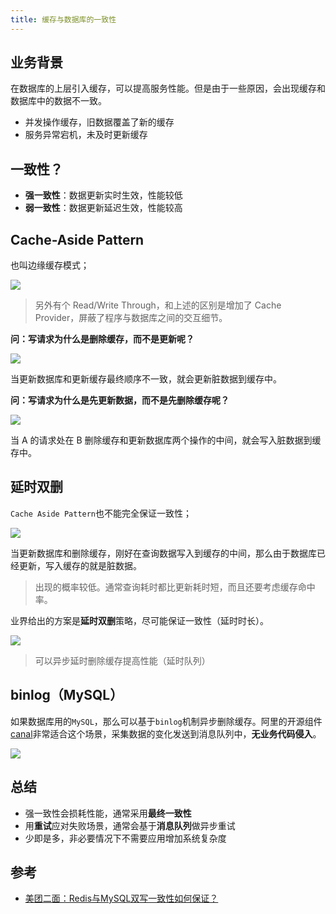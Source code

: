 ```yaml
---
title: 缓存与数据库的一致性
---
```


## 业务背景

在数据库的上层引入缓存，可以提高服务性能。但是由于一些原因，会出现缓存和数据库中的数据不一致。

- 并发操作缓存，旧数据覆盖了新的缓存
- 服务异常宕机，未及时更新缓存

## 一致性？

- **强一致性**：数据更新实时生效，性能较低
- **弱一致性**：数据更新延迟生效，性能较高

## Cache-Aside Pattern

也叫边缘缓存模式；

![](http://image.caojiantao.site:38080/ee23ad798cb3c20950ded1fb801e65c4.png)

> 另外有个 Read/Write Through，和上述的区别是增加了 Cache Provider，屏蔽了程序与数据库之间的交互细节。

**问：写请求为什么是删除缓存，而不是更新呢？**

![](http://image.caojiantao.site:38080/79db8458a16f02e8536a57fc0b460c56.png)

当更新数据库和更新缓存最终顺序不一致，就会更新脏数据到缓存中。

**问：写请求为什么是先更新数据，而不是先删除缓存呢？**

![](http://image.caojiantao.site:38080/81677e01799c8de3c3a7e1f517c3138b.png)

当 A 的请求处在 B 删除缓存和更新数据库两个操作的中间，就会写入脏数据到缓存中。

## 延时双删

`Cache Aside Pattern`也不能完全保证一致性；

![](http://image.caojiantao.site:38080/73321ee6a5baefa9dc08551d85bf8c7c.png)

当更新数据库和删除缓存，刚好在查询数据写入到缓存的中间，那么由于数据库已经更新，写入缓存的就是脏数据。

> 出现的概率较低。通常查询耗时都比更新耗时短，而且还要考虑缓存命中率。

业界给出的方案是**延时双删**策略，尽可能保证一致性（延时时长）。

![](http://image.caojiantao.site:38080/b9491b6af8ce6b69557717ac21d698bd.png)

> 可以异步延时删除缓存提高性能（延时队列）

## binlog（MySQL）

如果数据库用的`MySQL`，那么可以基于`binlog`机制异步删除缓存。阿里的开源组件[canal](https://github.com/alibaba/canal)非常适合这个场景，采集数据的变化发送到消息队列中，**无业务代码侵入**。

![](http://image.caojiantao.site:38080/a043d8e7dfdc632364438fdc9ee3cbe1.png)

## 总结

- 强一致性会损耗性能，通常采用**最终一致性**
- 用**重试**应对失败场景，通常会基于**消息队列**做异步重试
- 少即是多，非必要情况下不需要应用增加系统复杂度

## 参考

- [美团二面：Redis与MySQL双写一致性如何保证？](https://juejin.cn/post/6964531365643550751)